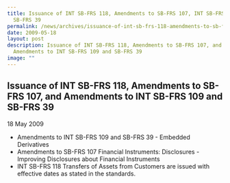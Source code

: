 ```yaml
---
title: Issuance of INT SB-FRS 118, Amendments to SB-FRS 107, INT SB-FRS 109 and
  SB-FRS 39
permalink: /news/archives/issuance-of-int-sb-frs-118-amendments-to-sb-frs-107-and-amendments-to-int-sb-frs-109/
date: 2009-05-18
layout: post
description: Issuance of INT SB-FRS 118, Amendments to SB-FRS 107, and
  Amendments to INT SB-FRS 109 and SB-FRS 39
image: ""
---
```

Issuance of INT SB-FRS 118, Amendments to SB-FRS 107, and Amendments to INT SB-FRS 109 and SB-FRS 39
----------------------------------------------------------------------------------------------------

18 May 2009

*   Amendments to INT SB-FRS 109 and SB-FRS 39 - Embedded Derivatives
*   Amendments to SB-FRS 107 Financial Instruments: Disclosures - Improving Disclosures about Financial Instruments
*   INT SB-FRS 118 Transfers of Assets from Customers are issued with effective dates as stated in the standards.